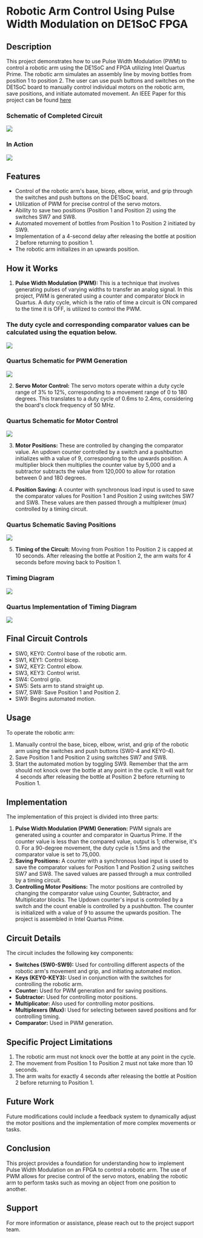 # Robotic Arm Control Using Pulse Width Modulation on DE1SoC FPGA

## Description
This project demonstrates how to use Pulse Width Modulation (PWM) to control a robotic arm using the DE1SoC and FPGA utilizing Intel Quartus Prime. The robotic arm simulates an assembly line by moving bottles from position 1 to position 2. The user can use push buttons and switches on the DE1SoC board to manually control individual motors on the robotic arm, save positions, and initiate automated movement.
An IEEE Paper for this project can be found [here](Robotic-Arm-PWM.pdf)

### Schematic of Completed Circuit
![](https://github.com/akaneshiro7/robotic-arm-PWM/blob/master/final.png)

### In Action
![](https://github.com/akaneshiro7/robotic-arm-PWM/blob/master/robot_arm.gif)

## Features
- Control of the robotic arm's base, bicep, elbow, wrist, and grip through the switches and push buttons on the DE1SoC board.
- Utilization of PWM for precise control of the servo motors.
- Ability to save two positions (Position 1 and Position 2) using the switches SW7 and SW8.
- Automated movement of bottles from Position 1 to Position 2 initiated by SW9.
- Implementation of a 4-second delay after releasing the bottle at position 2 before returning to position 1.
- The robotic arm initializes in an upwards position.

## How it Works
1. **Pulse Width Modulation (PWM):** This is a technique that involves generating pulses of varying widths to transfer an analog signal. In this project, PWM is generated using a counter and comparator block in Quartus. A duty cycle, which is the ratio of time a circuit is ON compared to the time it is OFF, is utilized to control the PWM.
### The duty cycle and corresponding comparator values can be calculated using the equation below.
![](https://github.com/akaneshiro7/robotic-arm-PWM/blob/master/duty_cycle.png)

### Quartus Schematic for PWM Generation
![](https://github.com/akaneshiro7/robotic-arm-PWM/blob/master/pwm.png)

2. **Servo Motor Control:** The servo motors operate within a duty cycle range of 3% to 12%, corresponding to a movement range of 0 to 180 degrees. This translates to a duty cycle of 0.6ms to 2.4ms, considering the board's clock frequency of 50 MHz.
### Quartus Schematic for Motor Control
![](https://github.com/akaneshiro7/robotic-arm-PWM/blob/master/motor_control.png)

3. **Motor Positions:** These are controlled by changing the comparator value. An updown counter controlled by a switch and a pushbutton initializes with a value of 9, corresponding to the upwards position. A multiplier block then multiplies the counter value by 5,000 and a subtractor subtracts the value from 120,000 to allow for rotation between 0 and 180 degrees.

4. **Position Saving:** A counter with synchronous load input is used to save the comparator values for Position 1 and Position 2 using switches SW7 and SW8. These values are then passed through a multiplexer (mux) controlled by a timing circuit.
### Quartus Schematic Saving Positions
![](https://github.com/akaneshiro7/robotic-arm-PWM/blob/master/saving_positions.png)

5. **Timing of the Circuit:** Moving from Position 1 to Position 2 is capped at 10 seconds. After releasing the bottle at Position 2, the arm waits for 4 seconds before moving back to Position 1.
### Timing Diagram
![](https://github.com/akaneshiro7/robotic-arm-PWM/blob/master/timing.png)
### Quartus Implementation of Timing Diagram
![](https://github.com/akaneshiro7/robotic-arm-PWM/blob/master/timing_implementation.png)

## Final Circuit Controls
- SW0, KEY0: Control base of the robotic arm.
- SW1, KEY1: Control bicep.
- SW2, KEY2: Control elbow.
- SW3, KEY3: Control wrist.
- SW4: Control grip.
- SW5: Sets arm to stand straight up.
- SW7, SW8: Save Position 1 and Position 2.
- SW9: Begins automated motion.

## Usage
To operate the robotic arm:
1. Manually control the base, bicep, elbow, wrist, and grip of the robotic arm using the switches and push buttons (SW0-4 and KEY0-4).
2. Save Position 1 and Position 2 using switches SW7 and SW8.
3. Start the automated motion by toggling SW9.
Remember that the arm should not knock over the bottle at any point in the cycle. It will wait for 4 seconds after releasing the bottle at Position 2 before returning to Position 1.

## Implementation
The implementation of this project is divided into three parts:
1. **Pulse Width Modulation (PWM) Generation:** PWM signals are generated using a counter and comparator in Quartus Prime. If the counter value is less than the compared value, output is 1; otherwise, it's 0. For a 90-degree movement, the duty cycle is 1.5ms and the comparator value is set to 75,000.
2. **Saving Positions:** A counter with a synchronous load input is used to save the comparator values for Position 1 and Position 2 using switches SW7 and SW8. The saved values are passed through a mux controlled by a timing circuit.
3. **Controlling Motor Positions:** The motor positions are controlled by changing the comparator value using Counter, Subtractor, and Multiplicator blocks. The Updown counter's input is controlled by a switch and the count enable is controlled by a pushbutton. The counter is initialized with a value of 9 to assume the upwards position.
The project is assembled in Intel Quartus Prime. 

## Circuit Details
The circuit includes the following key components:
- **Switches (SW0-SW9):** Used for controlling different aspects of the robotic arm's movement and grip, and initiating automated motion.
- **Keys (KEY0-KEY3):** Used in conjunction with the switches for controlling the robotic arm.
- **Counter:** Used for PWM generation and for saving positions.
- **Subtractor:** Used for controlling motor positions.
- **Multiplicator:** Also used for controlling motor positions.
- **Multiplexers (Mux):** Used for selecting between saved positions and for controlling timing.
- **Comparator:** Used in PWM generation.

## Specific Project Limitations
1. The robotic arm must not knock over the bottle at any point in the cycle.
2. The movement from Position 1 to Position 2 must not take more than 10 seconds.
3. The arm waits for exactly 4 seconds after releasing the bottle at Position 2 before returning to Position 1.

## Future Work
Future modifications could include a feedback system to dynamically adjust the motor positions and the implementation of more complex movements or tasks. 

## Conclusion
This project provides a foundation for understanding how to implement Pulse Width Modulation on an FPGA to control a robotic arm. The use of PWM allows for precise control of the servo motors, enabling the robotic arm to perform tasks such as moving an object from one position to another. 

## Support
For more information or assistance, please reach out to the project support team.
